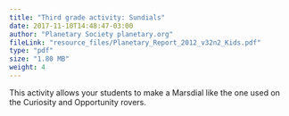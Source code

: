```yaml
---
title: "Third grade activity: Sundials"
date: 2017-11-10T14:48:47-03:00
author: "Planetary Society planetary.org"
fileLink: "resource_files/Planetary_Report_2012_v32n2_Kids.pdf"
type: "pdf"
size: "1.80 MB"
weight: 4
---
```


This activity allows your students to make a Marsdial like the one used on the Curiosity and Opportunity rovers.
